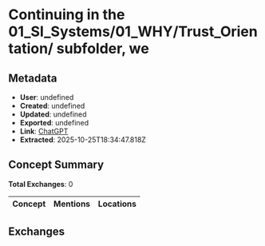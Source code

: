 # Continuing in the 01_SI_Systems/01_WHY/Trust_Orientation/ subfolder, we

## Metadata

- **User**: undefined
- **Created**: undefined
- **Updated**: undefined
- **Exported**: undefined
- **Link**: [ChatGPT](undefined)
- **Extracted**: 2025-10-25T18:34:47.818Z

## Concept Summary

**Total Exchanges**: 0

| Concept | Mentions | Locations |
|---------|----------|----------|

## Exchanges

